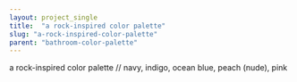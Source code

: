 ```yaml
---
layout: project_single
title:  "a rock-inspired color palette"
slug: "a-rock-inspired-color-palette"
parent: "bathroom-color-palette"
---
```

a rock-inspired color palette // navy, indigo, ocean blue, peach (nude), pink